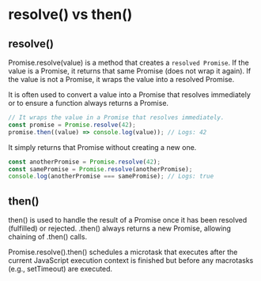 # resolve() vs then()


## resolve()
Promise.resolve(value) is a method that creates a `resolved Promise`. 
If the value is a Promise, it returns that same Promise (does not wrap it again).
If the value is not a Promise, it wraps the value into a resolved Promise.

It is often used to convert a value into a Promise that resolves immediately or to ensure a function always returns a Promise.

```js
// It wraps the value in a Promise that resolves immediately.
const promise = Promise.resolve(42);
promise.then((value) => console.log(value)); // Logs: 42
```

It simply returns that Promise without creating a new one.
```js
const anotherPromise = Promise.resolve(42);
const samePromise = Promise.resolve(anotherPromise);
console.log(anotherPromise === samePromise); // Logs: true
```

## then()
then() is used to handle the result of a Promise once it has been resolved (fulfilled) or rejected.
.then() always returns a new Promise, allowing chaining of .then() calls.


Promise.resolve().then() schedules a microtask that executes after the current JavaScript execution context is 
finished but before any macrotasks (e.g., setTimeout) are executed.

